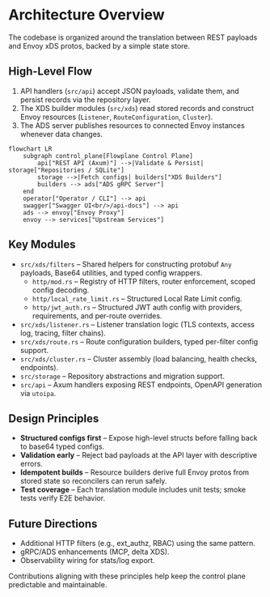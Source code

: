 # Architecture Overview

The codebase is organized around the translation between REST payloads and Envoy xDS protos, backed by a simple state store.

## High-Level Flow
1. API handlers (`src/api`) accept JSON payloads, validate them, and persist records via the repository layer.
2. The XDS builder modules (`src/xds`) read stored records and construct Envoy resources (`Listener`, `RouteConfiguration`, `Cluster`).
3. The ADS server publishes resources to connected Envoy instances whenever data changes.

```mermaid
flowchart LR
    subgraph control_plane[Flowplane Control Plane]
        api["REST API (Axum)"] -->|Validate & Persist| storage["Repositories / SQLite"]
        storage -->|Fetch configs| builders["XDS Builders"]
        builders --> ads["ADS gRPC Server"]
    end
    operator["Operator / CLI"] --> api
    swagger["Swagger UI<br/>/api-docs"] --> api
    ads --> envoy["Envoy Proxy"]
    envoy --> services["Upstream Services"]

```

## Key Modules
* `src/xds/filters` – Shared helpers for constructing protobuf `Any` payloads, Base64 utilities, and typed config wrappers.
  * `http/mod.rs` – Registry of HTTP filters, router enforcement, scoped config decoding.
  * `http/local_rate_limit.rs` – Structured Local Rate Limit config.
  * `http/jwt_auth.rs` – Structured JWT auth config with providers, requirements, and per-route overrides.
* `src/xds/listener.rs` – Listener translation logic (TLS contexts, access log, tracing, filter chains).
* `src/xds/route.rs` – Route configuration builders, typed per-filter config support.
* `src/xds/cluster.rs` – Cluster assembly (load balancing, health checks, endpoints).
* `src/storage` – Repository abstractions and migration support.
* `src/api` – Axum handlers exposing REST endpoints, OpenAPI generation via `utoipa`.

## Design Principles
* **Structured configs first** – Expose high-level structs before falling back to base64 typed configs.
* **Validation early** – Reject bad payloads at the API layer with descriptive errors.
* **Idempotent builds** – Resource builders derive full Envoy protos from stored state so reconcilers can rerun safely.
* **Test coverage** – Each translation module includes unit tests; smoke tests verify E2E behavior.

## Future Directions
* Additional HTTP filters (e.g., ext_authz, RBAC) using the same pattern.
* gRPC/ADS enhancements (MCP, delta XDS).
* Observability wiring for stats/log export.

Contributions aligning with these principles help keep the control plane predictable and maintainable.
